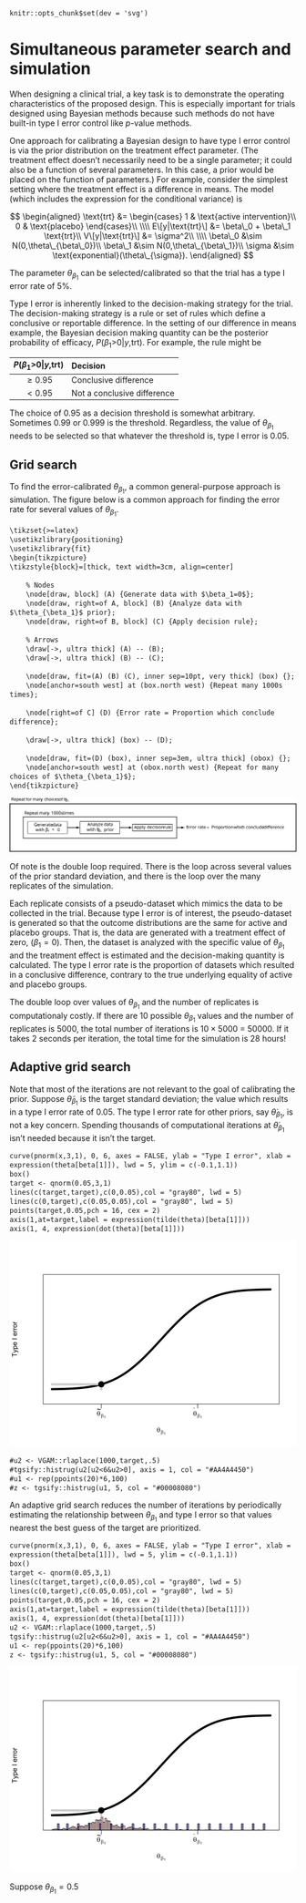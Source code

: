 <script src="https://cdn.mathjax.org/mathjax/latest/MathJax.js?config=TeX-AMS-MML_HTMLorMML" type="text/javascript"></script> 
    
    knitr::opts_chunk$set(dev = 'svg')
    

# Simultaneous parameter search and simulation

When designing a clinical trial, a key task is to demonstrate the
operating characteristics of the proposed design. This is especially
important for trials designed using Bayesian methods because such
methods do not have built-in type I error control like *p*-value
methods.

One approach for calibrating a Bayesian design to have type I error
control is via the prior distribution on the treatment effect parameter.
(The treatment effect doesn’t necessarily need to be a single parameter;
it could also be a function of several parameters. In this case, a prior
would be placed on the function of parameters.) For example, consider
the simplest setting where the treatment effect is a difference in
means. The model (which includes the expression for the conditional
variance) is

$$
\begin{aligned}
\text{trt} &= \begin{cases} 
1 & \text{active intervention}\\
0 & \text{placebo}
\end{cases}\\
\\\\
E\[y|\text{trt}\] &= \beta\_0 + \beta\_1 \text{trt}\\
V\[y|\text{trt}\] &= \sigma^2\\
\\\\
\beta\_0 &\sim N(0,\theta\_{\beta\_0})\\
\beta\_1 &\sim N(0,\theta\_{\beta\_1})\\
\sigma &\sim \text{exponential}(\theta\_{\sigma}).
\end{aligned}
$$

The parameter *θ*<sub>*β*<sub>1</sub></sub> can be selected/calibrated
so that the trial has a type I error rate of 5%.

Type I error is inherently linked to the decision-making strategy for
the trial. The decision-making strategy is a rule or set of rules which
define a conclusive or reportable difference. In the setting of our
difference in means example, the Bayesian decision making quantity can
be the posterior probability of efficacy,
*P*(*β*<sub>1</sub>&gt;0|*y*,trt). For example, the rule might be

<table>
<thead>
<tr class="header">
<th style="text-align: center;"><span
class="math inline"><em>P</em>(<em>β</em><sub>1</sub>&gt;0|<em>y</em>,trt)</span></th>
<th style="text-align: left;">Decision</th>
</tr>
</thead>
<tbody>
<tr class="odd">
<td style="text-align: center;"><span
class="math inline"> ≥ 0.95</span></td>
<td style="text-align: left;">Conclusive difference</td>
</tr>
<tr class="even">
<td style="text-align: center;"><span
class="math inline"> &lt; 0.95</span></td>
<td style="text-align: left;">Not a conclusive difference</td>
</tr>
</tbody>
</table>

The choice of 0.95 as a decision threshold is somewhat arbitrary.
Sometimes 0.99 or 0.999 is the threshold. Regardless, the value of
*θ*<sub>*β*<sub>1</sub></sub> needs to be selected so that whatever the
threshold is, type I error is 0.05.

## Grid search

To find the error-calibrated *θ*<sub>*β*<sub>1</sub></sub>, a common
general-purpose approach is simulation. The figure below is a common
approach for finding the error rate for several values of
*θ*<sub>*β*<sub>1</sub></sub>.

    \tikzset{>=latex}
    \usetikzlibrary{positioning}
    \usetikzlibrary{fit}
    \begin{tikzpicture}
    \tikzstyle{block}=[thick, text width=3cm, align=center]
        
        % Nodes
        \node[draw, block] (A) {Generate data with $\beta_1=0$};
        \node[draw, right=of A, block] (B) {Analyze data with $\theta_{\beta_1}$ prior};
        \node[draw, right=of B, block] (C) {Apply decision rule};
        
        % Arrows
        \draw[->, ultra thick] (A) -- (B);
        \draw[->, ultra thick] (B) -- (C);

        \node[draw, fit=(A) (B) (C), inner sep=10pt, very thick] (box) {};
        \node[anchor=south west] at (box.north west) {Repeat many 1000s times};

        \node[right=of C] (D) {Error rate = Proportion which conclude difference};

        \draw[->, ultra thick] (box) -- (D);

        \node[draw, fit=(D) (box), inner sep=3em, ultra thick] (obox) {};
        \node[anchor=south west] at (obox.north west) {Repeat for many choices of $\theta_{\beta_1}$};
    \end{tikzpicture}

![](simulation-search_files/figure-markdown_strict/unnamed-chunk-2-1.svg)

Of note is the double loop required. There is the loop across several
values of the prior standard deviation, and there is the loop over the
many replicates of the simulation.

Each replicate consists of a pseudo-dataset which mimics the data to be
collected in the trial. Because type I error is of interest, the
pseudo-dataset is generated so that the outcome distributions are the
same for active and placebo groups. That is, the data are generated with
a treatment effect of zero, (*β*<sub>1</sub> = 0). Then, the dataset is
analyzed with the specific value of *θ*<sub>*β*<sub>1</sub></sub> and
the treatment effect is estimated and the decision-making quantity is
calculated. The type I error rate is the proportion of datasets which
resulted in a conclusive difference, contrary to the true underlying
equality of active and placebo groups.

The double loop over values of *θ*<sub>*β*<sub>1</sub></sub> and the
number of replicates is computationaly costly. If there are 10 possible
*θ*<sub>*β*<sub>1</sub></sub> values and the number of replicates is
5000, the total number of iterations is 10 × 5000 = 50000. If it takes 2
seconds per iteration, the total time for the simulation is 28 hours!

## Adaptive grid search

Note that most of the iterations are not relevant to the goal of
calibrating the prior. Suppose *θ̃*<sub>*β*<sub>1</sub></sub> is the
target standard deviation; the value which results in a type I error
rate of 0.05. The type I error rate for other priors, say
*θ̇*<sub>*β*<sub>1</sub></sub>, is not a key concern. Spending thousands
of computational iterations at *θ̇*<sub>*β*<sub>1</sub></sub> isn’t
needed because it isn’t the target.

    curve(pnorm(x,3,1), 0, 6, axes = FALSE, ylab = "Type I error", xlab = expression(theta[beta[1]]), lwd = 5, ylim = c(-0.1,1.1))
    box()
    target <- qnorm(0.05,3,1)
    lines(c(target,target),c(0,0.05),col = "gray80", lwd = 5)
    lines(c(0,target),c(0.05,0.05),col = "gray80", lwd = 5)
    points(target,0.05,pch = 16, cex = 2)
    axis(1,at=target,label = expression(tilde(theta)[beta[1]]))
    axis(1, 4, expression(dot(theta)[beta[1]]))

![](simulation-search_files/figure-markdown_strict/unnamed-chunk-3-1.svg)

    #u2 <- VGAM::rlaplace(1000,target,.5)
    #tgsify::histrug(u2[u2<6&u2>0], axis = 1, col = "#AA4A4450")
    #u1 <- rep(ppoints(20)*6,100)
    #z <- tgsify::histrug(u1, 5, col = "#00008080")

An adaptive grid search reduces the number of iterations by periodically
estimating the relationship between *θ*<sub>*β*<sub>1</sub></sub> and
type I error so that values nearest the best guess of the target are
prioritized.

    curve(pnorm(x,3,1), 0, 6, axes = FALSE, ylab = "Type I error", xlab = expression(theta[beta[1]]), lwd = 5, ylim = c(-0.1,1.1))
    box()
    target <- qnorm(0.05,3,1)
    lines(c(target,target),c(0,0.05),col = "gray80", lwd = 5)
    lines(c(0,target),c(0.05,0.05),col = "gray80", lwd = 5)
    points(target,0.05,pch = 16, cex = 2)
    axis(1,at=target,label = expression(tilde(theta)[beta[1]]))
    axis(1, 4, expression(dot(theta)[beta[1]]))
    u2 <- VGAM::rlaplace(1000,target,.5)
    tgsify::histrug(u2[u2<6&u2>0], axis = 1, col = "#AA4A4450")
    u1 <- rep(ppoints(20)*6,100)
    z <- tgsify::histrug(u1, 5, col = "#00008080")

![](simulation-search_files/figure-markdown_strict/unnamed-chunk-4-1.svg)

Suppose *θ*<sub>*β*<sub>1</sub></sub> = 0.5
